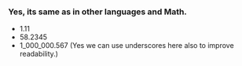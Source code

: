 ### Yes, its same as in other languages and Math.
- 1.11
- 58.2345
- 1_000_000.567 (Yes we can use underscores here also to improve readability.)
